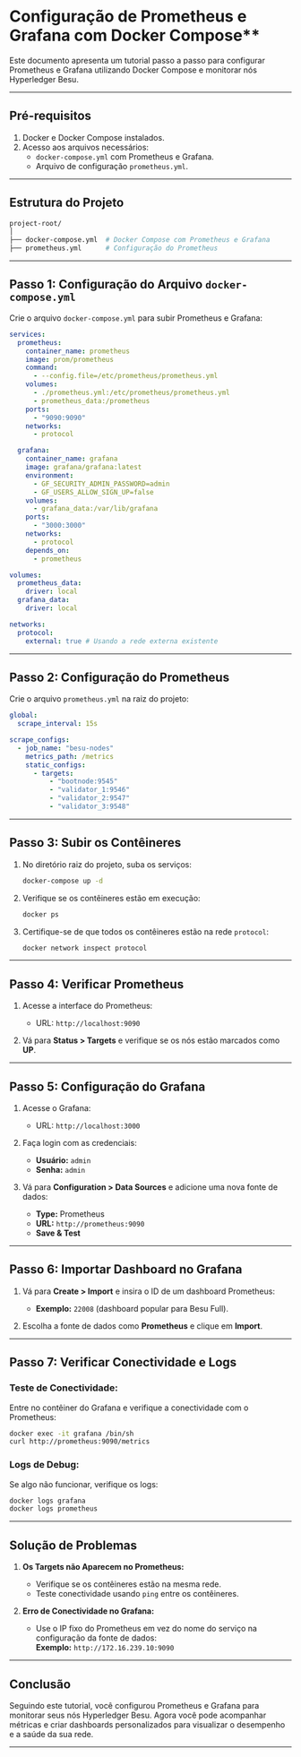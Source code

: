 # Configuração de Prometheus e Grafana com Docker Compose\*\*

Este documento apresenta um tutorial passo a passo para configurar Prometheus e Grafana utilizando Docker Compose e monitorar nós Hyperledger Besu.

---

## **Pré-requisitos**

1. Docker e Docker Compose instalados.
2. Acesso aos arquivos necessários:
   - `docker-compose.yml` com Prometheus e Grafana.
   - Arquivo de configuração `prometheus.yml`.

---

## **Estrutura do Projeto**

```bash
project-root/
│
├── docker-compose.yml  # Docker Compose com Prometheus e Grafana
├── prometheus.yml      # Configuração do Prometheus
```

---

## **Passo 1: Configuração do Arquivo `docker-compose.yml`**

Crie o arquivo `docker-compose.yml` para subir Prometheus e Grafana:

```yaml
services:
  prometheus:
    container_name: prometheus
    image: prom/prometheus
    command:
      - --config.file=/etc/prometheus/prometheus.yml
    volumes:
      - ./prometheus.yml:/etc/prometheus/prometheus.yml
      - prometheus_data:/prometheus
    ports:
      - "9090:9090"
    networks:
      - protocol

  grafana:
    container_name: grafana
    image: grafana/grafana:latest
    environment:
      - GF_SECURITY_ADMIN_PASSWORD=admin
      - GF_USERS_ALLOW_SIGN_UP=false
    volumes:
      - grafana_data:/var/lib/grafana
    ports:
      - "3000:3000"
    networks:
      - protocol
    depends_on:
      - prometheus

volumes:
  prometheus_data:
    driver: local
  grafana_data:
    driver: local

networks:
  protocol:
    external: true # Usando a rede externa existente
```

---

## **Passo 2: Configuração do Prometheus**

Crie o arquivo `prometheus.yml` na raiz do projeto:

```yaml
global:
  scrape_interval: 15s

scrape_configs:
  - job_name: "besu-nodes"
    metrics_path: /metrics
    static_configs:
      - targets:
          - "bootnode:9545"
          - "validator_1:9546"
          - "validator_2:9547"
          - "validator_3:9548"
```

---

## **Passo 3: Subir os Contêineres**

1. No diretório raiz do projeto, suba os serviços:

   ```bash
   docker-compose up -d
   ```

2. Verifique se os contêineres estão em execução:

   ```bash
   docker ps
   ```

3. Certifique-se de que todos os contêineres estão na rede `protocol`:
   ```bash
   docker network inspect protocol
   ```

---

## **Passo 4: Verificar Prometheus**

1. Acesse a interface do Prometheus:

   - URL: `http://localhost:9090`

2. Vá para **Status > Targets** e verifique se os nós estão marcados como **UP**.

---

## **Passo 5: Configuração do Grafana**

1. Acesse o Grafana:

   - URL: `http://localhost:3000`

2. Faça login com as credenciais:

   - **Usuário:** `admin`
   - **Senha:** `admin`

3. Vá para **Configuration > Data Sources** e adicione uma nova fonte de dados:
   - **Type:** Prometheus
   - **URL:** `http://prometheus:9090`
   - **Save & Test**

---

## **Passo 6: Importar Dashboard no Grafana**

1. Vá para **Create > Import** e insira o ID de um dashboard Prometheus:

   - **Exemplo:** `22008` (dashboard popular para Besu Full).

2. Escolha a fonte de dados como **Prometheus** e clique em **Import**.

---

## **Passo 7: Verificar Conectividade e Logs**

### Teste de Conectividade:

Entre no contêiner do Grafana e verifique a conectividade com o Prometheus:

```bash
docker exec -it grafana /bin/sh
curl http://prometheus:9090/metrics
```

### Logs de Debug:

Se algo não funcionar, verifique os logs:

```bash
docker logs grafana
docker logs prometheus
```

---

## **Solução de Problemas**

1. **Os Targets não Aparecem no Prometheus:**

   - Verifique se os contêineres estão na mesma rede.
   - Teste conectividade usando `ping` entre os contêineres.

2. **Erro de Conectividade no Grafana:**
   - Use o IP fixo do Prometheus em vez do nome do serviço na configuração da fonte de dados:  
     **Exemplo:** `http://172.16.239.10:9090`

---

## **Conclusão**

Seguindo este tutorial, você configurou Prometheus e Grafana para monitorar seus nós Hyperledger Besu. Agora você pode acompanhar métricas e criar dashboards personalizados para visualizar o desempenho e a saúde da sua rede.

---

